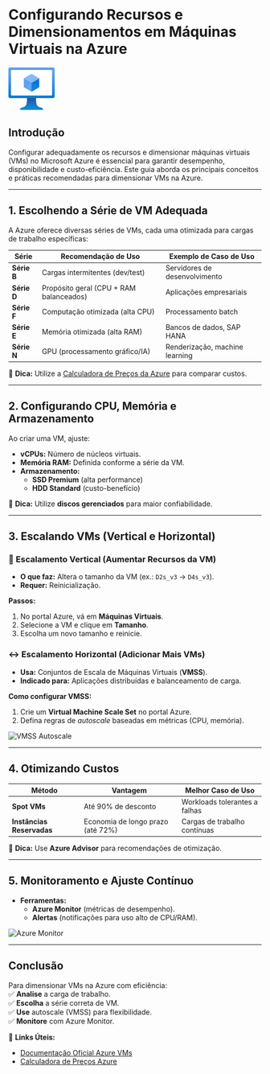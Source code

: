 # Configurando Recursos e Dimensionamentos em Máquinas Virtuais na Azure  

![Azure Virtual Machines](/images/virtual-machines.png)  

## Introdução  
Configurar adequadamente os recursos e dimensionar máquinas virtuais (VMs) no Microsoft Azure é essencial para garantir desempenho, disponibilidade e custo-eficiência. Este guia aborda os principais conceitos e práticas recomendadas para dimensionar VMs na Azure.  

---

## 1. Escolhendo a Série de VM Adequada  
A Azure oferece diversas séries de VMs, cada uma otimizada para cargas de trabalho específicas:  

| Série         | Recomendação de Uso                      | Exemplo de Caso de Uso          |  
|---------------|------------------------------------------|---------------------------------|  
| **Série B**   | Cargas intermitentes (dev/test)          | Servidores de desenvolvimento   |  
| **Série D**   | Propósito geral (CPU + RAM balanceados)  | Aplicações empresariais         |  
| **Série F**   | Computação otimizada (alta CPU)          | Processamento batch             |  
| **Série E**   | Memória otimizada (alta RAM)             | Bancos de dados, SAP HANA       |  
| **Série N**   | GPU (processamento gráfico/IA)           | Renderização, machine learning  |  

📌 **Dica:** Utilize a [Calculadora de Preços da Azure](https://azure.microsoft.com/pricing/calculator/) para comparar custos.  

---

## 2. Configurando CPU, Memória e Armazenamento  
Ao criar uma VM, ajuste:  

- **vCPUs:** Número de núcleos virtuais.  
- **Memória RAM:** Definida conforme a série da VM.  
- **Armazenamento:**  
  - **SSD Premium** (alta performance)  
  - **HDD Standard** (custo-benefício)  

📌 **Dica:** Utilize **discos gerenciados** para maior confiabilidade.  

---

## 3. Escalando VMs (Vertical e Horizontal)  

### 🔄 Escalamento Vertical (Aumentar Recursos da VM)  
- **O que faz:** Altera o tamanho da VM (ex.: `D2s_v3` → `D4s_v3`).  
- **Requer:** Reinicialização.  

**Passos:**  
1. No portal Azure, vá em **Máquinas Virtuais**.  
2. Selecione a VM e clique em **Tamanho**.  
3. Escolha um novo tamanho e reinicie.  

### ↔️ Escalamento Horizontal (Adicionar Mais VMs)  
- **Usa:** Conjuntos de Escala de Máquinas Virtuais (**VMSS**).  
- **Indicado para:** Aplicações distribuídas e balanceamento de carga.  

**Como configurar VMSS:**  
1. Crie um **Virtual Machine Scale Set** no portal Azure.  
2. Defina regras de *autoscale* baseadas em métricas (CPU, memória).  

![VMSS Autoscale](https://docs.microsoft.com/en-us/azure/virtual-machine-scale-sets/media/virtual-machine-scale-sets-autoscale-overview/autoscale-overview.png)  

---

## 4. Otimizando Custos  

| Método               | Vantagem                              | Melhor Caso de Uso              |  
|----------------------|---------------------------------------|----------------------------------|  
| **Spot VMs**         | Até 90% de desconto                   | Workloads tolerantes a falhas    |  
| **Instâncias Reservadas** | Economia de longo prazo (até 72%) | Cargas de trabalho contínuas     |  

📌 **Dica:** Use **Azure Advisor** para recomendações de otimização.  

---

## 5. Monitoramento e Ajuste Contínuo  
- **Ferramentas:**  
  - **Azure Monitor** (métricas de desempenho).  
  - **Alertas** (notificações para uso alto de CPU/RAM).  

![Azure Monitor](https://docs.microsoft.com/en-us/azure/azure-monitor/vm/media/monitor-vm-azure/azure-monitor-vm-view.png)  

---

## Conclusão  
Para dimensionar VMs na Azure com eficiência:  
✅ **Analise** a carga de trabalho.  
✅ **Escolha** a série correta de VM.  
✅ **Use** autoscale (VMSS) para flexibilidade.  
✅ **Monitore** com Azure Monitor.  

🔗 **Links Úteis:**  
- [Documentação Oficial Azure VMs](https://docs.microsoft.com/azure/virtual-machines/)  
- [Calculadora de Preços Azure](https://azure.microsoft.com/pricing/calculator/)  
